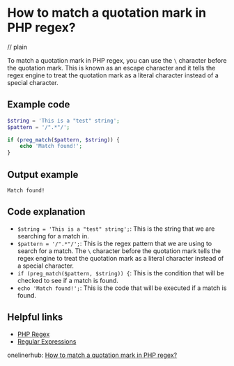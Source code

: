 # How to match a quotation mark in PHP regex?
// plain

To match a quotation mark in PHP regex, you can use the `\` character before the quotation mark. This is known as an escape character and it tells the regex engine to treat the quotation mark as a literal character instead of a special character.

## Example code

```php
$string = 'This is a "test" string';
$pattern = '/".*"/';

if (preg_match($pattern, $string)) {
    echo 'Match found!';
}
```

## Output example

```
Match found!
```

## Code explanation

- `$string = 'This is a "test" string';`: This is the string that we are searching for a match in.
- `$pattern = '/".*"/';`: This is the regex pattern that we are using to search for a match. The `\` character before the quotation mark tells the regex engine to treat the quotation mark as a literal character instead of a special character.
- `if (preg_match($pattern, $string)) {`: This is the condition that will be checked to see if a match is found.
- `echo 'Match found!';`: This is the code that will be executed if a match is found.

## Helpful links
- [PHP Regex](https://www.php.net/manual/en/book.pcre.php)
- [Regular Expressions](https://www.regular-expressions.info/)

onelinerhub: [How to match a quotation mark in PHP regex?](https://onelinerhub.com/php-regex/how-to-match-a-quotation-mark-in-php-regex)